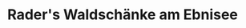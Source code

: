 ---
title: "Rader's Waldschänke am Ebnisee"
url: /kaisersbach/raders-waldschaenke-am-ebnisee/
shop: Kiosk
---